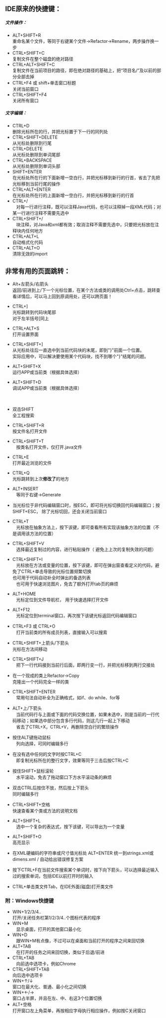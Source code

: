 ## IDE原来的快捷键：

##### 文件操作：
- ALT+SHIFT+R  
    重命名某个文件，等同于右键某个文件->Refactor->Rename，两步操作换一步
- CTRL+SHIFT+C  
    复制文件在整个磁盘的绝对路径
- CTRL+ALT+SHIFT+C  
    复制文件在当前项目的路径，即在绝对路径的基础上，把“项目名/”及以前的部分全部去掉
- CTRL+F4 或 shift+单击窗口标题  
    关闭当前窗口
- CTRL+SHIFT+F4  
    关闭所有窗口
    
##### 文字编辑：
- CTRL+D <br>
    删除光标所在的行，并把光标置于下一行的同列处
- CTRL+SHIFT+DELETE <br>
    从光标处删除到行尾
- CTRL+DELETE <br>
    从光标处删除到单词尾部
- CTRL+BACKSPACE <br>
    从光标处删除到单词头部  
- SHIFT+ENTER <br>
    在光标处所在行的下面新增一空白行，并把光标移到新行的行首，省去了先把光标移到当前行尾的操作
- CTRL+ALT+ENTER <br>
    在光标处所在行的上面新增一空白行，并把光标移到新行的行首
- CTRL+/ <br>
    对每一行进行注释，既可以注释Java代码，也可以注释掉一段XML代码；对某一行进行注释不需要先选中
- CTRL+SHIFT+/ <br>
    块注释，对Java和xml都有效；取消注释不需要先选中，只要把光标放在注释块内任何地方
- CTRL+ALT+L <br>
    自动格式化代码
- CTRL+ALT+O <br>
    清除无效的import


## 非常有用的页面跳转：
- Alt+左箭头/右箭头 <br>
    返回/前进到上/下一个光标位置，在某个方法或类的调用处Ctrl+点击，跳转查看详情后，可以马上回到原调用处，还可以跨页面！
- CTRL+] <br>
    光标跳转到代码块尾部<br>
    对于左半括号[同上
    
    
- CTRL+ALT+S <br>
    打开设置界面
- CTRL+SHIFT+] <br>
    从光标处往后一直选中到当前代码块的末尾，即到"}"前面一个位置。<br>
    实际应用中，可以解决要使用某个代码块，找不到哪个"}"结尾的问题。
- ALT+SHIFT+X <br>
    运行APP或当前类（根据具体选择）
- ALT+SHIFT+D <br>
    调试APP或当前类（根据具体选择） <br><br><br>
- 双击SHIFT <br>
    全工程搜索
- CTRL+SHIFT+R <br>
    按文件名打开文件
- CTRL+SHIFT+T <br>
    按类名打开文件，仅打开.java文件
- CTRL+E <br>
    打开最近浏览的文件
- CTRL+Q <br>
    光标跳转到上次<strong>修改了</strong>的地方   
- ALT+INSERT <br>
    等同于右键->Generate
- 当光标位于非代码编辑窗口时，按ESC，即可将光标切换回代码编辑窗口；按SHIFT+ESC， 除了光标切回，还会关闭当前窗口
- CTRL+T <br>
    光标放在抽象方法上，按下该键，即可查看所有实现该抽象方法的位置（不是调用该方法的位置）
- CTRL+SHIFT+V <br>
    选择最近复制过的内容，进行粘贴操作（ 避免上上次的复制失效的问题）
- CTRL+SHIFT+I <br>
    光标放在方法或变量的位置，按下该键，即可在弹出窗查看定义的代码，避免了CTRL+单击导致的光标位置频繁切换 <br>
    也可用于代码自动补全时弹出的备选列表 <br>
    也可用于快速浏览图片，免去了额外打开tab页的麻烦
    
- ALT+HOME <br>
    光标定位到文件导航栏， 用于快速选择打开文件
- ALT+F12 <br>
    光标定位到terminal窗口，再次按下该键光标返回代码编辑窗口
- CTRL+F3 或 CTRL+O <br>
    打开当前类的所有成员列表，直接输入可以搜索
- CTRL+SHIFT+上箭头/下箭头 <br>
    光标在方法间移动
- CTRL+SHIFT+J <br>
    把下一行代码接到当前行后面，即两行变一行，并把光标移到两行交接处 
- 在一个现成的类上Refactor->Copy <br>
    克隆出一个代码完全一样的类
- CTRL+SHIFT+ENTER <br>
    常用句法自动补全为正确格式，如if、do while、for等
- ALT+上/下箭头 <br>
    当前代码行与上面或下面的代码交换位置，如果未选中，则是当前的一行代码移动；如果选中部分包含多行代码，则这几行一起上下移动<br>
    省去了CTRL+X，CTRL+V，再删除空白行的繁琐操作
- 按住ALT键拖动鼠标 <br>
    列向选择，可同时编辑多行
- 在没有选中任何的文字时按CTRL+C <br>
    即复制光标所在的整行文字，效果等同于三击后按CTRL+C
- 按住SHIFT+鼠标滚轮 <br>
    水平滚动，免去了拖动窗口下方水平滚动条的麻烦
-  双击CTRL后按住不放，然后按上下箭头 <br>
    同时编辑多行
- CTRL+SHIFT+空格 <br>
    快速查看某个类或方法的说明文档
- ALT+SHIFT+L <br>
    选中一个复杂的表达式，按下该键，可以导出为一个变量
- ALT+SHIFT+O  
    高亮显示
   
- 在XML硬编码的字符串或尺寸值光标处 ALT+ENTER 统一到strings.xml或dimens.xml / 自动给出错误修复方案
- 按下CTRL+F在当前文件搜索某个单词时，按下向下箭头，可以选择最近输入过的搜索单词，包括IDE以前打开时的输入



- CTRL+单击类文件Tab，在IDE外面(磁盘)打开类文件



### 附：Windows快捷键
- WIN+1/2/3/4..  
    打开/关闭任务栏第1/2/3/4..个图标代表的程序
- WIN+M  
    显示桌面，打开的其他窗口最小化
- WIN+D  
    跟WIN+M有点像，不过可以在桌面和当前打开的程序之间来回切换
- ALT+TAB  
    在打开的任务之间来回切换，类似于后退/前进
- CTRL+TAB  
    向前选中选项卡，例如Chrome
- CTRL+SHIFT+TAB  
    向后选中选项卡
- WIN+↑/↓  
    窗口在最大化、普通、最小化之间切换
- WIN+←/→  
    窗口占半屏，并且在左、中、右这3个位置切换
- ALT+空格  
    打开窗口左上角菜单，再按相应字母执行相应操作，例如按C关闭窗口

